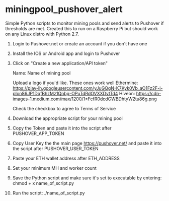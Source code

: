 # miningpool_pushover_alert
Simple Python scripts to monitor mining pools and send alerts to Pushover if thresholds are met. Created this to run on a Raspberry Pi but should work on any Linux distro with Python 2.7.

1. Login to Pushover.net or create an account if you don't have one
2. Install the IOS or Android app and login to Pushover
3. Click on "Create a new application/API token"

    Name: Name of mining pool

    Upload a logo if you'd like. These ones work well
    Ethermine: https://play-lh.googleusercontent.com/yJuGQgN-K7Kyk0Vb_aO1Fz2F-i-pIon86JP1DqfBhzMz1Qnbg-OPuTdRdOVXXDvtTd4
    Hiveon: https://cdn-images-1.medium.com/max/1200/1*FcfR0dcdGWBDhtyW2tu86g.png

    Check the checkbox to agree to Terms of Service
4. Download the appropriate script for your mining pool
5. Copy the Token and paste it into the script after PUSHOVER_APP_TOKEN
6. Copy User Key the the main page https://pushover.net/ and paste it into the script after PUSHOVER_USER_TOKEN
7. Paste your ETH wallet address after ETH_ADDRESS
8. Set your minimum MH and worker count
9. Save the Python script and make sure it's set to executable by entering: chmod + x name_of_script.py
10. Run the script: ./name_of_script.py
